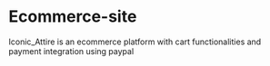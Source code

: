 # Ecommerce-site
Iconic_Attire is an ecommerce platform with cart functionalities and payment integration using paypal
